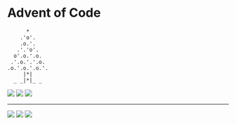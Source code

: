 # Advent of Code

```
      *
    .'o'.
    .o.'.
   .'.'o'.
  o'.o.'.o.
 .'.o.'.'.o.
.o.'.o.'.o.'.
     |*|
  _ _|*|_ _
```

![](https://img.shields.io/badge/2021%20📅-7-blue) ![](https://img.shields.io/badge/stars%20⭐-10-yellow) ![](https://img.shields.io/badge/days%20completed-5-red)

---

![](https://img.shields.io/badge/2020%20📅-orange) ![](https://img.shields.io/badge/2020%20⭐-18-yellow) ![](https://img.shields.io/badge/2020%20completed-7-red)
